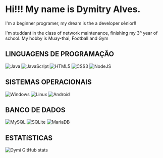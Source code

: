 # Hi!!! My name is Dymitry Alves.
I'm a beginner programer, my dream is the a developer sênior!!

I'm studdant in the class of network maintenance, finishing my 3º year of school.
My hobby is Muay-thai, Football and Gym
 

## LINGUAGENS DE PROGRAMAÇÃO
![Java](https://img.shields.io/badge/java-%23ED8B00.svg?style=for-the-badge&logo=openjdk&logoColor=white)
![JavaScript](https://img.shields.io/badge/javascript-%23323330.svg?style=for-the-badge&logo=javascript&logoColor=%23F7DF1E)
![HTML5](https://img.shields.io/badge/html5-%23E34F26.svg?style=for-the-badge&logo=html5&logoColor=white)
![CSS3](https://img.shields.io/badge/css3-%231572B6.svg?style=for-the-badge&logo=css3&logoColor=white)
![NodeJS](https://img.shields.io/badge/node.js-6DA55F?style=for-the-badge&logo=node.js&logoColor=white) 

## SISTEMAS OPERACIONAIS 
 ![Windows](https://img.shields.io/badge/Windows-000?style=for-the-badge&logo=windows&logoColor=2CA5E0) 
 ![Linux](https://img.shields.io/badge/Linux-000?style=for-the-badge&logo=linux&logoColor=FCC624) 
 ![Android](https://img.shields.io/badge/Android-3DDC84?style=for-the-badge&logo=android&logoColor=white) 

 ## BANCO DE DADOS 
  ![MySQL](https://img.shields.io/badge/MySQL-00000F?style=for-the-badge&logo=mysql&logoColor=white) 
  ![SQLite](https://img.shields.io/badge/SQLite-000?style=for-the-badge&logo=sqlite&logoColor=07405E) 
   ![MariaDB](https://img.shields.io/badge/MariaDB-003545?style=for-the-badge&logo=mariadb&logoColor=white) 

## ESTATíSTICAS 
  
  ![Dymi GitHub stats](https://github-readme-stats.vercel.app/api?username=Dymi-Bispo&show_icons=true&theme=cobalt)
